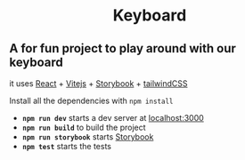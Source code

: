 <div align="center">
    <h1>Keyboard</h1>
</div>

<h2>A for fun project to play around with our keyboard</h2>

it uses [React](https://reactjs.org/) + [Vitejs](https://vitejs.dev/) + [Storybook](https://storybook.js.org/) + [tailwindCSS](https://tailwindcss.com/)

Install all the dependencies with `npm install`

- **`npm run dev`** starts a dev server at [localhost:3000](http://localhost:3000/)
- **`npm run build`** to build the project
- **`npm run storybook`** starts [Storybook](https://storybook.js.org/)
- **`npm test`** starts the tests
